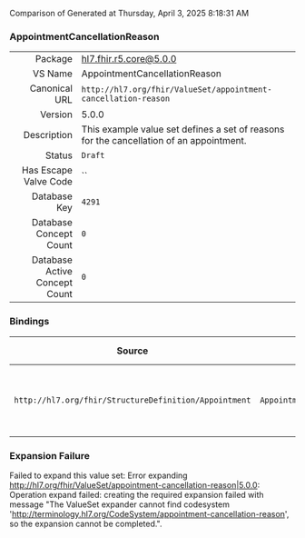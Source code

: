 Comparison of 
Generated at Thursday, April 3, 2025 8:18:31 AM

### AppointmentCancellationReason

|      |     |
| ---: | --- |
| Package | hl7.fhir.r5.core@5.0.0 |
| VS Name | AppointmentCancellationReason |
| Canonical URL | `http://hl7.org/fhir/ValueSet/appointment-cancellation-reason` |
| Version | 5.0.0 |
| Description | This example value set defines a set of reasons for the cancellation of an appointment. |
| Status | `Draft` |
| Has Escape Valve Code | `` |
| Database Key | `4291` |
| Database Concept Count | `0` |
| Database Active Concept Count | `0` |
### Bindings

| Source | Element | Binding | Strength | Element Short |
| ------ | ------- | ------- | -------- | ------------- |
| `http://hl7.org/fhir/StructureDefinition/Appointment` | `Appointment.cancellationReason` | `http://hl7.org/fhir/ValueSet/appointment-cancellation-reason` | `Example` | The coded reason for the appointment being cancelled |

### Expansion Failure

Failed to expand this value set: Error expanding http://hl7.org/fhir/ValueSet/appointment-cancellation-reason|5.0.0: Operation expand failed: creating the required expansion failed with message "The ValueSet expander cannot find codesystem 'http://terminology.hl7.org/CodeSystem/appointment-cancellation-reason', so the expansion cannot be completed.".
